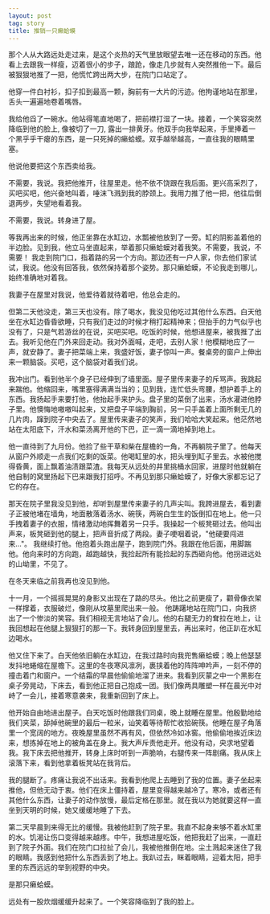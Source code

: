 ```yaml
---
layout: post
tag: story
title: 推销一只癞蛤蟆
---
```

那个人从大路远处走过来，是这个炎热的天气里放眼望去唯一还在移动的东西。他看上去跟我一样瘦，迈着很小的步子，踉跄，像走几步就有人突然推他一下。最后被狠狠地推了一把，他慌忙跨出两大步，在院门口站定了。

他穿一件白衬衫，扣子扣到最高一颗，胸前有一大片的污迹。他拘谨地站在那里，舌头一遍遍地卷着嘴唇。

我给他舀了一碗水。他站得笔直地喝了，把前襟打湿了一块。接着，一个笑容突然降临到他的脸上, 像被切了一刀, 露出一排黄牙。他双手向我举起来，手里捧着一个黑乎乎干瘪的东西，是一只死掉的癞蛤蟆。双手越举越高，一直往我的眼睛里塞。

他说他要把这个东西卖给我。

不需要，我说。我把他推开，往屋里走。他不依不饶跟在我后面。更兴高采烈了，买吧买吧，他兴奋地叫着，唾沫飞溅到我的脖颈上。我用力推了他一把，他往后倒退两步，失望地看着我。

不需要，我说。转身进了屋。

等我再出来的时候，他正坐靠在水缸边，水瓢被他放到了一旁。缸的阴影盖着他的半边脸。见到我，他立马坐直起来，举着那只癞蛤蟆对着我笑。不需要，我说，不需要！ 我走到院门口，指着路的另一个方向。那边还有一户人家，你去他们家试试，我说。他没有回答我，依然保持着那个姿势。那只癞蛤蟆，不论我走到哪儿，始终准确地对着我。

我妻子在屋里对我说，他爱待着就待着吧，他总会走的。

但第二天他没走，第三天也没有。除了喝水，我没见他吃过其他什么东西。白天他坐在水缸边昏昏欲睡，只有我们走过的时候才稍打起精神来；但抬手的力气似乎也没有了，只是气若游丝的在说，买吧买吧。吃饭的时候，他想进屋来，被我推了出去。我听见他在门外来回走动。我对外面喊，走吧，去别人家！他模糊地应了一声，就安静了。妻子把菜端上来，我盛好饭，妻子惊叫一声。餐桌旁的窗户上伸出来一颗脑袋。买吧，这个脑袋对着我们说。

我冲出门。看到他半个身子已经伸到了墙里面。屋子里传来妻子的斥骂声。我跳起来踹他。他缩回来，嘴里塞得满满当当的；见到我，连忙低头弯腰，想护着手上的东西。我扬起手来要打他，他抬起手来护头。盘子里的菜倒了出来，汤水灌进他脖子里。他懊悔地嗷嗷叫起来，又把盘子平端到胸前，另一只手盖着上面所剩无几的几片肉，蹿到院子中央去了。屋里传来妻子的笑声，我们哈哈大笑起来。他茫然地站在太阳底下，汗水和菜汤离开他的下巴，正一滴一滴地掉到地上。

他一直待到了九月份。他捡了些干草和柴在屋檐的一角，不再躺院子里了。他每天从窗户外顺走一点我们吃剩的饭菜。他喝缸里的水，把头埋到缸子里去。水被他搅得昏黄，面上飘着油渍跟菜渣。我每天从远处的井里挑桶水回家，进屋时他就躺在他自制的窝里扬起下巴来跟我打招呼。不再见到那只癞蛤蟆了，好像大家都忘记了它的存在。

那天在院子里我没见到他，却听到屋里传来妻子的几声尖叫。我跨进屋去，看到妻子正被他堵在墙角，地面散落着汤水、碗筷，两碗白生生的饭倒扣在地上。他一只手拽着妻子的衣服，情绪激动地挥舞着另一只手。我操起一个板凳砸过去。他叫出声来，板凳砸到他的腿上，把声音折成了两段。妻子哽咽着说，"他硬要闯进来..."。  我继续打他。他抱着头跑出屋子，跑到院门外。我跟在他后面，用脚踹他。他向来时的方向跑，越跑越快，我捡起所有能捡起的东西砸向他。他拐进远处的山坳里，不见了。

在冬天来临之前我再也没见到他。

十一月，一个摇摇晃晃的身影又出现在了路的尽头。他比之前更瘦了，颧骨像衣架一样撑着，衣服破烂，像刚从坟墓里爬出来一般。 他踌躇地站在院门口，向我挤出了一个惨淡的笑容。我们相视无言地站了会儿。他的右腿无力的耷拉在地上，让我回想起在他腿上狠狠打的那一下。我转身回到屋里去，再出来时，他正趴在水缸边喝水。

他又住下来了。白天他依旧躺在水缸边，在我过路时向我兜售癞蛤蟆；晚上他瑟瑟发抖地蜷缩在屋檐下。这里的冬夜寒风凛冽，裹挟着他的阵阵呻吟声，一刻不停的撞击着门和窗户。一个结霜的早晨他偷偷地溜了进来。我看到灰蒙之中一个黑影在桌子旁晃动，下床去，看到他正把自己抱成一团。我们像两具雕塑一样在晨光中对峙了一会儿，接着寒意袭来，我重新回到了床上。

他开始自由地进出屋子。白天吃饭时他跟我们同桌，晚上就睡在屋里。他殷勤地给我们夹菜，舔掉他碗里的最后一粒米，讪笑着等待帮忙收拾碗筷。他睡在屋子角落里一个宽阔的地方。夜晚屋里虽然不再有风，但依然冷如冰窖。他偷偷地挨近床边来，想拣掉在地上的被角盖在身上。我大声斥责他走开。他没有动，央求地望着我。我下床去把他推开，转身上床时听到一声脆响，右腿传来一阵剧痛。我从床上滚落下来，看到他拿着板凳站在我背后。

我的腿断了。疼痛让我说不出话来。我看到他爬上去睡到了我的位置。妻子坐起来推他，但他无动于衷。他们在床上僵持着，屋里变得越来越冷了。寒冷，或者还有其他什么东西，让妻子的动作放慢，最后定格在那里。就在我以为她就要这样一直坐到天明的时候，她又缓缓地睡了下去。

第二天早晨到来得无比的缓慢。我被他赶到了院子里。我直不起身来够不着水缸里的水。饥渴让伤口变得越来越疼。中午，我想进屋吃饭，他把我赶了出来，一直赶到了院子外面。我们在院门口拉扯了会儿，我被他推倒在地。尘土溅起来迷住了我的眼睛。我感到他把什么东西丢到了地上。我趴过去，眯着眼睛，迎着太阳，把手里的东西远远的举到视野的中央。

是那只癞蛤蟆。

远处有一股炊烟缓缓升起来了。一个笑容降临到了我的脸上。
